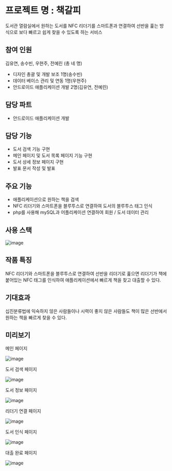 # 프로젝트 명 : 책갈피
도서관 열람실에서 원하는 도서를 NFC 리더기를 스마트폰과 연결하여 선반을 훑는 방식으로 보다 빠르고 쉽게 찾을 수 있도록 하는 서비스

## 참여 인원
김유연, 송수빈, 우현주, 전예린 (총 네 명)

- 디자인 총괄 및 개발 보조 1명(송수빈)
- 데이터 베이스 관리 및 연동 1명(우현주)
- 안드로이드 애플리케이션 개발 2명(김유연, 전예린)

## 담당 파트

- 안드로이드 애플리케이션 개발

## 담당 기능

- 도서 검색 기능 구현
- 메인 페이지 및 도서 목록 페이지 기능 구현
- 도서 상세 정보 페이지 구현
- 발표 문서 작성 및 발표

## 주요 기능

- 애플리케이션으로 원하는 책을 검색
- NFC 리더기와 스마트폰을 블루투스로 연결하여 도서의 블루투스 태그 인식
- php를 사용해 mySQL과 어플리케이션 연결하여 회원 / 도서 데이터 관리

## 사용 스택

![image](https://user-images.githubusercontent.com/39157466/229670049-3b1b8aa9-2ada-430c-9a5e-7aba353f2339.png)

## 작품 특징
NFC 리더기와 스마트폰을 블루투스로 연결하여 선반을 리더기로 훑으면 리더기가 책에 붙어있는 NFC 태그를 인식하여 애플리케이션에서 빠르게 책을 찾고 대출할 수 있다. 


## 기대효과
십진분류법에 익숙하지 않은 사람들이나 시력이 좋지 않은 사람들도 책이 많은 선반에서 원하는 책을 빠르게 찾을 수 있다.

## 미리보기

메인 페이지

![image](https://user-images.githubusercontent.com/39157466/229670402-15d4ad25-9eef-487b-a9d9-d9173d225033.png)

도서 검색 페이지

![image](https://user-images.githubusercontent.com/39157466/229670558-ae4efac3-33fc-4a0a-bedc-4e50b9f2b0eb.png)

도서 정보 페이지

![image](https://user-images.githubusercontent.com/39157466/229670625-979fee11-0e62-45e5-8338-a9d33853c83b.png)

리더기 연결 페이지

![image](https://user-images.githubusercontent.com/39157466/229670645-8b0bcbea-ddcd-4f54-a600-eb9653f2e5fb.png)

도서 인식 페이지

![image](https://user-images.githubusercontent.com/39157466/229670662-918329f0-4452-40d1-9186-60fc6caa821c.png)

대출 완료 페이지

![image](https://user-images.githubusercontent.com/39157466/229670682-5b944156-5d8b-4711-96c8-9b26d541223a.png)




